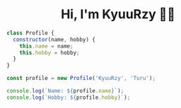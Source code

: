<h1 align="center">Hi, I'm KyuuRzy 👋🏼</h1>

```javascript
class Profile {
  constructor(name, hobby) {
    this.name = name;
    this.hobby = hobby;
  }
}

const profile = new Profile('KyuuRzy', 'Turu');

console.log(`Name: ${profile.name}`);
console.log(`Hobby: ${profile.hobby}`);
```

